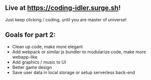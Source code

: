 ## Live at https://coding-idler.surge.sh!

Just keep clicking / coding, until you are master of universe!  

## Goals for part 2:  
- Clean up code, make more elegant
- Add webpack or similar js bundler to modularize code, make more webapp-like
- Add graphics / music to UI
- Better game design
- Save user data in local storage or setup serverless back-end
